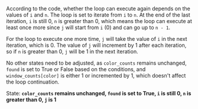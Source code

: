 According to the code, whether the loop can execute again depends on the values of `i` and `n`. The loop is set to iterate from `i` to `n`. At the end of the last iteration, `i` is still 0, `n` is greater than 0, which means the loop can execute at least once more since `j` will start from `i` (0) and can go up to `n - 1`. 

For the loop to execute one more time, `j` will take the value of `i` in the next iteration, which is 0. The value of `j` will increment by 1 after each iteration, so if `n` is greater than 0, `j` will be 1 in the next iteration. 

No other states need to be adjusted, as `color_counts` remains unchanged, `found` is set to True or False based on the conditions, and `window_counts[color]` is either 1 or incremented by 1, which doesn't affect the loop continuation.

State: **`color_counts` remains unchanged, `found` is set to True, `i` is still 0, `n` is greater than 0, `j` is 1**